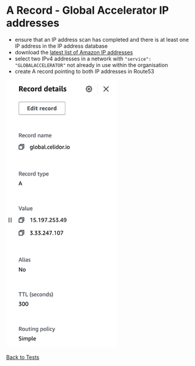 # A Record - Global Accelerator IP addresses
* ensure that an IP address scan has completed and there is at least one IP address in the IP address database
* download the [latest list of Amazon IP addresses](https://ip-ranges.amazonaws.com/ip-ranges.json) 
* select two IPv4 addresses in a network with `"service": "GLOBALACCELERATOR"` not already in use within the organisation
* create A record pointing to both IP addresses in Route53

<img src="images/a-globalaccelerator.png" width="300">

[Back to Tests](../tests.md)
